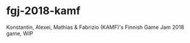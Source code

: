 # fgj-2018-kamf
Konstantin, Alexei, Mathias &amp; Fabrizio (KAMF)'s Finnish Game Jam 2018 game, WIP
